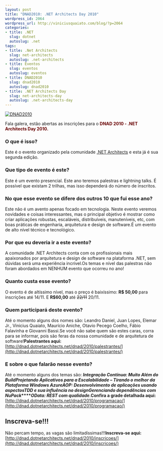 ```yaml
--- 
layout: post
title: "DNAD2010: .NET Architects Day 2010"
wordpress_id: 2064
wordpress_url: http://viniciusquaiato.com/blog/?p=2064
categories: 
- title: .NET
  slug: dotnet
  autoslug: .net
tags: 
- title: .Net Architects
  slug: net-architects
  autoslug: .net-architects
- title: Eventos
  slug: eventos
  autoslug: eventos
- title: DNAD2010
  slug: dnad2010
  autoslug: dnad2010
- title: .NET Architects Day
  slug: net-architects-day
  autoslug: .net-architects-day
---
```



[![DNAD2010](http://viniciusquaiato.com/images_posts/calendario.jpg "DNAD2010")](http://viniciusquaiato.com/images_posts/calendario.jpg)

Fala galera, estão abertas as inscrições para o **<span style="color:#680000;
    ">DNAD 2010 - .NET Architects Day 2010.</span>**

### O que é isso?
Este é o evento organizado pela comunidade [.NET Architects](http://dotnetarchitects.net/) e esta já é sua segunda edição.

### Que tipo de evento é este?
Este é um evento presencial. Este ano teremos palestras e lightning talks. É possível que existam 2 trilhas, mas isso dependerá do número de inscritos.

### No que esse evento se difere dos outros 10 que fui esse ano?
Este não é um avento apenas focado em tecnologia. Neste evento veremos novidades e coisas interessantes, mas o principal objetivo é mostrar como criar aplicações robustas, escaláveis, distribuíveis, manuteníveis, etc, com boas práticas de engenharia, arquitetura e design de software.É um evento de alto nível técnico e tecnológico.

### Por que eu deveria ir a este evento?
A comunidade .NET Architects conta com os profissionais mais apaixonados por arquitetura e design de software na plataforma .NET, sem dúvidas será uma experiência incrível.Os temas e nível das palestras não foram abordados em NENHUM evento que ocorreu no ano!

### Quanto custa esse evento?
O evento é de altíssimo nível, mas o preço é baixíssimo: **R$ 50,00** para inscrições até 14/11. E **R$60,00** até <del datetime="2010-11-07T23:09:48+00:00">22/11</del> 20/11.

### Quem participará deste evento?
Até o momento alguns dos nomes são: Leandro Daniel, Juan Lopes, Elemar Jr., Vinicius Quaiato, Maurício Aniche, Otavio Pecego Coelho, Fábio Falavinha e Giovanni Bassi.Se você não sabe quem são estes caras, corra para se informar, pois são feras da nossa comunidade e de arquitetura de software!**Palestrantes aqui:**[http://dnad.dotnetarchitects.net/dnad/2010/palestrantes/](http://dnad.dotnetarchitects.net/dnad/2010/palestrantes/) 

### E sobre o que falarão nesse evento?
Até o momento alguns dos temas são: **_Integração Contínua: Muito Além do Build_****_Projetando Aplicativos para a Escalabilidade – Tirando o melhor da Plataforma Windows Azure_****_AOP: Desenvolvimento de aplicações usando aspectos_****_TDD e sua influência no design_****_Gerenciando dependências com NuPack_****_OData: REST com qualidade_**.**Confira a grade detalhada aqui:** [http://dnad.dotnetarchitects.net/dnad/2010/programacao/](http://dnad.dotnetarchitects.net/dnad/2010/programacao/)

## Inscreva-se!!!
Não percam tempo, as vagas são limitadíssimas!!!**Inscreva-se aqui:** [http://dnad.dotnetarchitects.net/dnad/2010/inscricoes/](http://dnad.dotnetarchitects.net/dnad/2010/inscricoes/)
